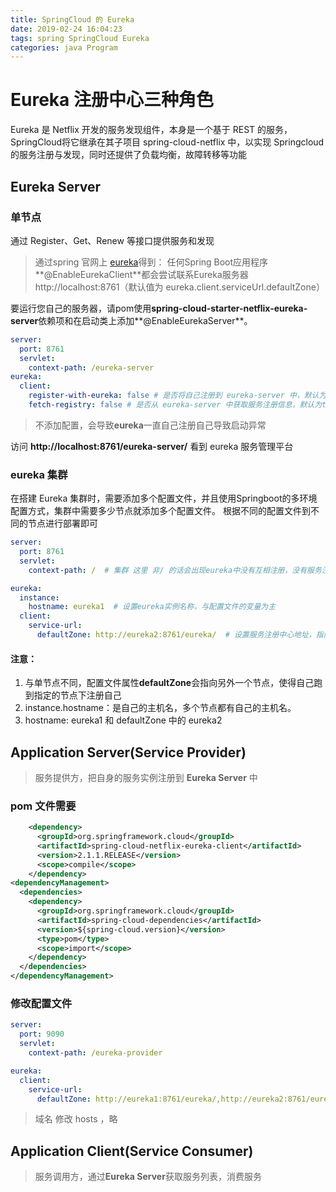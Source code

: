 ```yaml
---
title: SpringCloud 的 Eureka
date: 2019-02-24 16:04:23
tags: spring SpringCloud Eureka
categories: java Program
---
```

# Eureka 注册中心三种角色

Eureka 是 Netflix 开发的服务发现组件，本身是一个基于 REST 的服务， SpringCloud将它继承在其子项目 spring-cloud-netflix 中，以实现 Springcloud 的服务注册与发现，同时还提供了负载均衡，故障转移等功能

## Eureka Server
### 单节点
通过 Register、Get、Renew 等接口提供服务和发现
> 通过spring 官网上 [eureka](https://spring.io/projects/spring-cloud-netflix)得到：
任何Spring Boot应用程序**@EnableEurekaClient**都会尝试联系Eureka服务器http://localhost:8761（默认值为 eureka.client.serviceUrl.defaultZone）

要运行您自己的服务器，请pom使用**spring-cloud-starter-netflix-eureka-server**依赖项和在启动类上添加**@EnableEurekaServer**。

```yml
server:
  port: 8761
  servlet:
    context-path: /eureka-server
eureka:
  client:
    register-with-eureka: false # 是否将自己注册到 eureka-server 中，默认为true。否则eureka会一直尝试自己注册自己，导致异常
    fetch-registry: false # 是否从 eureka-server 中获取服务注册信息，默认为true
```
> 不添加配置，会导致**eureka**一直自己注册自己导致启动异常

访问 **http://localhost:8761/eureka-server/** 看到 eureka 服务管理平台

### eureka 集群

在搭建 Eureka 集群时，需要添加多个配置文件，并且使用Springboot的多环境配置方式，集群中需要多少节点就添加多个配置文件。
根据不同的配置文件到不同的节点进行部署即可

```yml
server:
  port: 8761
  servlet:
    context-path: /  # 集群 这里 非/ 的话会出现eureka中没有互相注册，没有服务注册的情况

eureka:
  instance:
    hostname: eureka1  # 设置eureka实例名称，与配置文件的变量为主
  client:
    service-url:
      defaultZone: http://eureka2:8761/eureka/  # 设置服务注册中心地址，指向另一个注册中心 ，结构是一定的：http://{hostname}:{port}/eureka/
```
#### 注意：
1. 与单节点不同，配置文件属性**defaultZone**会指向另外一个节点，使得自己跑到指定的节点下注册自己
1. instance.hostname：是自己的主机名，多个节点都有自己的主机名。
1. hostname: eureka1 和 defaultZone 中的 eureka2 

## Application Server(Service Provider)
> 服务提供方，把自身的服务实例注册到 **Eureka Server** 中

### pom 文件需要
```xml
    <dependency>
      <groupId>org.springframework.cloud</groupId>
      <artifactId>spring-cloud-netflix-eureka-client</artifactId>
      <version>2.1.1.RELEASE</version>
      <scope>compile</scope>
    </dependency>
<dependencyManagement>
  <dependencies>
    <dependency>
      <groupId>org.springframework.cloud</groupId>
      <artifactId>spring-cloud-dependencies</artifactId>
      <version>${spring-cloud.version}</version>
      <type>pom</type>
      <scope>import</scope>
    </dependency>
  </dependencies>
</dependencyManagement>
```
### 修改配置文件

```yml
server:
  port: 9090
  servlet:
    context-path: /eureka-provider

eureka:
  client:
    service-url:
      defaultZone: http://eureka1:8761/eureka/,http://eureka2:8761/eureka/  # 设置服务注册中心地址，指向另一个注册中心，用逗号分割
```

> 域名 修改 hosts ，略


## Application Client(Service Consumer)
> 服务调用方，通过**Eureka Server**获取服务列表，消费服务


